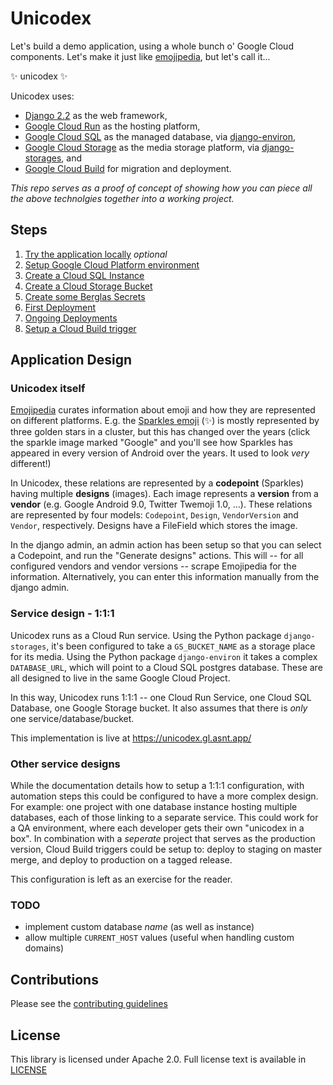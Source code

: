 # Unicodex

Let's build a demo application, using a whole bunch o' Google Cloud components. Let's make it just like [emojipedia](https://emojipedia.org/), but let's call it... 

✨ unicodex ✨

Unicodex uses: 

 * [Django 2.2](https://docs.djangoproject.com/en/2.2/) as the web framework,
 * [Google Cloud Run](https://cloud.google.com/run/) as the hosting platform,
 * [Google Cloud SQL](https://cloud.google.com/sql/) as the managed database, via [django-environ](https://django-environ.readthedocs.io/en/latest/),
 * [Google Cloud Storage](https://cloud.google.com/storage/) as the media storage platform, via [django-storages](https://django-storages.readthedocs.io/en/latest/), and
 * [Google Cloud Build](https://cloud.google.com/cloud-build/) for migration and deployment.

*This repo serves as a proof of concept of showing how you can piece all the above technolgies together into a working project.*

## Steps

1. [Try the application locally](docs/00-test-local.md) *optional*
2. [Setup Google Cloud Platform environment](docs/10-setup-gcp.md)
3. [Create a Cloud SQL Instance](docs/20-setup-sql.md)
4. [Create a Cloud Storage Bucket](docs/30-setup-bucket.md)
5. [Create some Berglas Secrets](docs/40-setup-secrets.md)
6. [First Deployment](docs/50-first-deployment.md)
7. [Ongoing Deployments](docs/60-ongoing-deployments.md)
8. [Setup a Cloud Build trigger](docs/70-setup-trigger.md)

## Application Design

### Unicodex itself

[Emojipedia](https://emojipedia.org/) curates information about emoji and how they are represented on different platforms. E.g. the [Sparkles emoji](https://emojipedia.org/sparkles/) (✨) is mostly represented by three golden stars in a cluster, but this has changed over the years (click the sparkle image marked "Google" and you'll see how Sparkles has appeared in every version of Android over the years. It used to look *very* different!)

In Unicodex, these relations are represented by a **codepoint** (Sparkles) having multiple **designs** (images). Each image represents a **version** from a **vendor** (e.g. Google Android 9.0, Twitter Twemoji 1.0, ...). These relations are represented by four models: `Codepoint`, `Design`, `VendorVersion` and `Vendor`, respectively. Designs have a FileField which stores the image. 

In the django admin, an admin action has been setup so that you can select a Codepoint, and run the "Generate designs" actions. This will -- for all configured vendors and vendor versions -- scrape Emojipedia for the information. Alternatively, you can enter this information manually from the django admin. 


### Service design - 1:1:1

Unicodex runs as a Cloud Run service. Using the Python package `django-storages`, it's been configured to take a `GS_BUCKET_NAME` as a storage place for its media. Using the Python package `django-environ` it takes a complex `DATABASE_URL`, which will point to a Cloud SQL postgres database. These are all designed to live in the same Google Cloud Project.

In this way, Unicodex runs 1:1:1 -- one Cloud Run Service, one Cloud SQL Database, one Google Storage bucket. It also assumes that there is *only* one service/database/bucket. 

This implementation is live at https://unicodex.gl.asnt.app/

### Other service designs

While the documentation details how to setup a 1:1:1 configuration, with automation steps this could be configured to have a more complex design. For example: one project with one database instance hosting multiple databases, each of those linking to a separate service. This could work for a QA environment, where each developer gets their own "unicodex in a box". In combination with a *seperate* project that serves as the production version, Cloud Build triggers could be setup to: deploy to staging on master merge, and deploy to production on a tagged release.

This configuration is left as an exercise for the reader. 

### TODO

* implement custom database *name* (as well as instance)
* allow multiple `CURRENT_HOST` values (useful when handling custom domains)


## Contributions

Please see the [contributing guidelines](CONTRIBUTING.md)

## License

This library is licensed under Apache 2.0. Full license text is available in [LICENSE](LICENSE)


